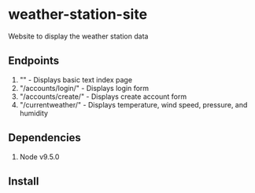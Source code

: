 # weather-station-site
Website to display the weather station data

## Endpoints
1. "" - Displays basic text index page
2. "/accounts/login/" - Displays login form
3. "/accounts/create/" - Displays create account form
3. "/currentweather/" - Displays temperature, wind speed, pressure, and humidity

## Dependencies
1. Node v9.5.0

## Install